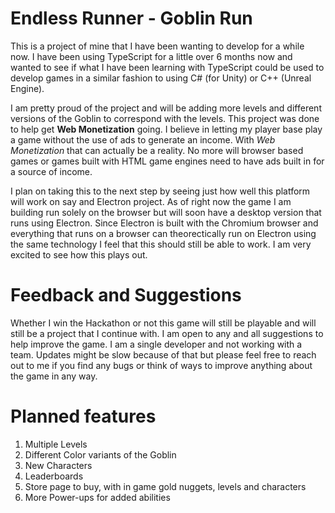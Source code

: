 # Endless Runner - Goblin Run
This is a project of mine that I have been wanting to develop for a while now. I 
have been using TypeScript for a little over 6 months now and wanted to see if
what I have been learning with TypeScript could be used to develop games in a
similar fashion to using C# (for Unity) or C++ (Unreal Engine). 

I am pretty proud of the project and will be adding more levels and different
versions of the Goblin to correspond with the levels. This project was done
to help get **Web Monetization** going. I believe in letting my player base
play a game without the use of ads to generate an income. With *Web Monetization*
that can actually be a reality. No more will browser based games or games built
with HTML game engines need to have ads built in for a source of income. 

I plan on taking this to the next step by seeing just how well this platform
will work on say and Electron project. As of right now the game I am building 
run solely on the browser but will soon have a desktop version that runs using
Electron. Since Electron is built with the Chromium browser and everything that 
runs on a browser can theorectically run on Electron using the same technology
I feel that this should still be able to work. I am very excited to see how
this plays out.

# Feedback and Suggestions
Whether I win the Hackathon or not this game will still be playable and will
still be a project that I continue with. I am open to any and all suggestions 
to help improve the game. I am a single developer and not working with a team.
Updates might be slow because of that but please feel free to reach out to me 
if you find any bugs or think of ways to improve anything about the game in 
any way.

# Planned features
1. Multiple Levels
2. Different Color variants of the Goblin
3. New Characters
4. Leaderboards
5. Store page to buy, with in game gold nuggets, levels and characters
6. More Power-ups for added abilities
